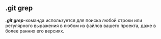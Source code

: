 ## .git grep
***.git grep***-команда используется для поиска любой строки или регулярного выражения в любом из файлов вашего проекта, даже в более ранних его версиях.